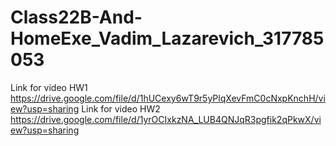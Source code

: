 # Class22B-And-HomeExe_Vadim_Lazarevich_317785053

Link for video HW1 https://drive.google.com/file/d/1hUCexy6wT9r5yPlqXevFmC0cNxpKnchH/view?usp=sharing
Link for video HW2 https://drive.google.com/file/d/1yrOCIxkzNA_LUB4QNJqR3pgfik2qPkwX/view?usp=sharing
